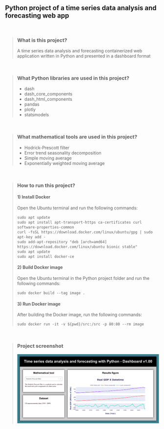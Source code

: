 ## Python project of a time series data analysis and forecasting web app 

<br>

>### **What is this project?**
>   
>A time series data analysis and forecasting containerized web application written in Python and presented in a dashboard format

<br>

>### **What Python libraries are used in this project?**
> - dash
> - dash_core_components
> - dash_html_components
> - pandas
> - plotly
> - statsmodels

<br>

>### **What mathematical tools are used in this project?**
> - Hodrick-Prescott filter
> - Error trend seasonality decomposition
> - Simple moving average
> - Exponentially weighted moving average

<br>

>### **How to run this project?**
>#### 1) Install Docker
>Open the Ubuntu terminal and run the following commands:
>
>     sudo apt update
>     sudo apt install apt-transport-https ca-certificates curl software-properties-common
>     curl -fsSL https://download.docker.com/linux/ubuntu/gpg | sudo apt-key add -
>     sudo add-apt-repository "deb [arch=amd64] https://download.docker.com/linux/ubuntu bionic stable"
>     sudo apt update
>     sudo apt install docker-ce
>#### 2) Build Docker image
>Open the Ubuntu terminal in the Python project folder and run the following commands:
>
>     sudo docker build --tag image .
>#### 3) Run Docker image
>After building the Docker image, run the following commands:
>
>     sudo docker run -it -v ${pwd}/src:/src -p 80:80 --rm image

<br>

>### **Project screenshot**
>
>![screenshot](https://github.com/EduardoMatosRodrigues/TimeSeriesDataAnalysisAndForecastingWebApp/raw/master/src/screenshots/screenshot-v1.00.png)